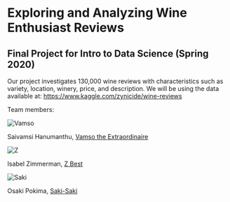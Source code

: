 # Exploring and Analyzing Wine Enthusiast Reviews

## Final Project for Intro to Data Science (Spring 2020)

Our project investigates 130,000 wine reviews with characteristics such as variety, location, winery, price, and description.
We will be using the data available at: https://www.kaggle.com/zynicide/wine-reviews

Team members: 

![Vamso](https://avatars3.githubusercontent.com/u/21210971?s=460&u=65bef4ce837966aeceb3fa6d9abbaef16a3a1642&v=4)

Saivamsi Hanumanthu, [Vamso the Extraordinaire](mailto:shanumanthu4016@floridapoly.edu)


![Z](https://avatars1.githubusercontent.com/u/54685329?s=460&v=4)

Isabel Zimmerman, [Z Best](mailto:izimmerman5298@floridapoly.edu)


![Saki](https://avatars0.githubusercontent.com/u/36305978?s=460&u=19c92092e1620264b14bae5f0d287b68b73ad3e7&v=4)

Osaki Pokima, [Saki-Saki](mailto:student3@floridapoly.edu)
